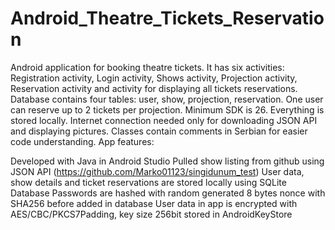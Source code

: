 # Android_Theatre_Tickets_Reservation
Android application for booking theatre tickets. It has six activities: Registration activity, Login activity, Shows activity, Projection activity, 
Reservation activity and activity for displaying all tickets reservations. Database contains four tables: user, show, projection, reservation. 
One user can reserve up to 2 tickets per projection. Minimum SDK is 26. Everything is stored locally. Internet connection needed only for
downloading JSON API and displaying pictures. Classes contain comments in Serbian for easier code understanding. App features:

Developed with Java in Android Studio
Pulled show listing from github using JSON API (https://github.com/Marko01123/singidunum_test)
User data, show details and ticket reservations are stored locally using SQLite Database
Passwords are hashed with random generated 8 bytes nonce with SHA256 before added in database
User data in app is encrypted with AES/CBC/PKCS7Padding, key size 256bit stored in AndroidKeyStore
